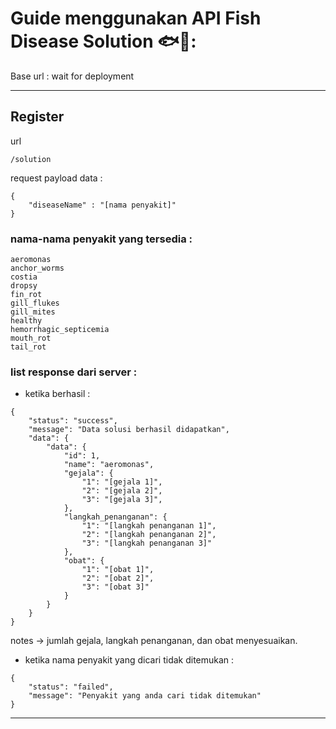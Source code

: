 # Guide menggunakan API Fish Disease Solution 🐟💉:

Base url : wait for deployment

---

## Register

url

```
/solution
```

request payload data :

```
{
    "diseaseName" : "[nama penyakit]"
}
```

### nama-nama penyakit yang tersedia :

```
aeromonas
anchor_worms
costia
dropsy
fin_rot
gill_flukes
gill_mites
healthy
hemorrhagic_septicemia
mouth_rot
tail_rot
```

### list response dari server :

- ketika berhasil :

```
{
    "status": "success",
    "message": "Data solusi berhasil didapatkan",
    "data": {
        "data": {
            "id": 1,
            "name": "aeromonas",
            "gejala": {
                "1": "[gejala 1]",
                "2": "[gejala 2]",
                "3": "[gejala 3]",
            },
            "langkah_penanganan": {
                "1": "[langkah penanganan 1]",
                "2": "[langkah penanganan 2]",
                "3": "[langkah penanganan 3]"
            },
            "obat": {
                "1": "[obat 1]",
                "2": "[obat 2]",
                "3": "[obat 3]"
            }
        }
    }
}
```

notes -> jumlah gejala, langkah penanganan, dan obat menyesuaikan.

- ketika nama penyakit yang dicari tidak ditemukan :

```
{
    "status": "failed",
    "message": "Penyakit yang anda cari tidak ditemukan"
}
```

---

